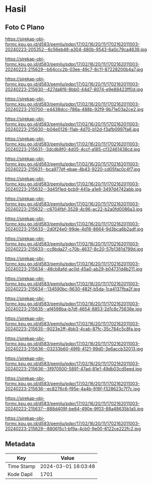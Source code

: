 # Hasil

## Foto C Plano

https://sirekap-obj-formc.kpu.go.id/d583/pemilu/pdpr/17/02/16/20/11/1702162011003-20240223-205352--6c56eb48-a304-480b-9543-6a0c79ca4639.jpg

https://sirekap-obj-formc.kpu.go.id/d583/pemilu/pdpr/17/02/16/20/11/1702162011003-20240223-215629--b64ccc2b-03ee-49c7-8c11-87228200b4a7.jpg

https://sirekap-obj-formc.kpu.go.id/d583/pemilu/pdpr/17/02/16/20/11/1702162011003-20240223-215630--427da6f6-8bb0-44d7-8074-e9e88423ff0d.jpg

https://sirekap-obj-formc.kpu.go.id/d583/pemilu/pdpr/17/02/16/20/11/1702162011003-20240223-210700--e4438dcc-786a-488b-92f9-9b71e03a2ce2.jpg

https://sirekap-obj-formc.kpu.go.id/d583/pemilu/pdpr/17/02/16/20/11/1702162011003-20240223-215630--b04e0126-11ab-4d70-b12d-f3afb0997fa6.jpg

https://sirekap-obj-formc.kpu.go.id/d583/pemilu/pdpr/17/02/16/20/11/1702162011003-20240223-215631--3dcdb8f0-4d05-4ccf-a185-cf32461438cd.jpg

https://sirekap-obj-formc.kpu.go.id/d583/pemilu/pdpr/17/02/16/20/11/1702162011003-20240223-215631--bca977df-ebae-4b43-9220-cd05fac0c4f7.jpg

https://sirekap-obj-formc.kpu.go.id/d583/pemilu/pdpr/17/02/16/20/11/1702162011003-20240223-215632--3d45f1ed-bcb9-441a-a1e6-3497d4742abb.jpg

https://sirekap-obj-formc.kpu.go.id/d583/pemilu/pdpr/17/02/16/20/11/1702162011003-20240223-215632--c6704fbf-3528-4c96-ac22-b2a0fd0086a3.jpg

https://sirekap-obj-formc.kpu.go.id/d583/pemilu/pdpr/17/02/16/20/11/1702162011003-20240223-215633--2d0f24e0-99de-4d16-8664-9d3bca6b2adf.jpg

https://sirekap-obj-formc.kpu.go.id/d583/pemilu/pdpr/17/02/16/20/11/1702162011003-20240223-215633--cc8bda27-c70b-4637-8c20-57b1381d799d.jpg

https://sirekap-obj-formc.kpu.go.id/d583/pemilu/pdpr/17/02/16/20/11/1702162011003-20240223-215634--48cb8afd-ac0d-45a0-ab29-b04731d4b211.jpg

https://sirekap-obj-formc.kpu.go.id/d583/pemilu/pdpr/17/02/16/20/11/1702162011003-20240223-215634--134590bc-9630-482f-b5da-1ca4137fba2f.jpg

https://sirekap-obj-formc.kpu.go.id/d583/pemilu/pdpr/17/02/16/20/11/1702162011003-20240223-215635--af4598ba-b7df-4654-8853-2d1c8c75638e.jpg

https://sirekap-obj-formc.kpu.go.id/d583/pemilu/pdpr/17/02/16/20/11/1702162011003-20240223-215635--9023e2ff-4bb3-4cab-87fc-35c784c5c8fa.jpg

https://sirekap-obj-formc.kpu.go.id/d583/pemilu/pdpr/17/02/16/20/11/1702162011003-20240223-215636--03233b60-49f6-4121-99d0-3e6accb32013.jpg

https://sirekap-obj-formc.kpu.go.id/d583/pemilu/pdpr/17/02/16/20/11/1702162011003-20240223-215636--3f970500-5891-47ad-81e1-49db03cd5eed.jpg

https://sirekap-obj-formc.kpu.go.id/d583/pemilu/pdpr/17/02/16/20/11/1702162011003-20240223-215636--ec8276c6-f95e-4a4b-916f-f328623c7f7c.jpg

https://sirekap-obj-formc.kpu.go.id/d583/pemilu/pdpr/17/02/16/20/11/1702162011003-20240223-215637--888d409f-be84-490e-9f03-88a48635b1a5.jpg

https://sirekap-obj-formc.kpu.go.id/d583/pemilu/pdpr/17/02/16/20/11/1702162011003-20240223-215629--880615c1-bf9a-4cb0-9e00-6122ce222fc2.jpg


## Metadata

| Key        | Value               |
| ---------- | ------------------- |
| Time Stamp | 2024-03-01 16:03:48 |
| Kode Dapil | 1701                |



